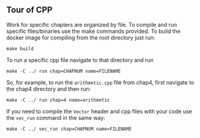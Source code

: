 ## Tour of CPP

Work for specific chapters are organized by file. To compile and run specific files/binaries use
the make commands provided. To build the docker image for compiling from the root directory just run:
```
make build
```
To run a specific cpp file navigate to that directory and run 
```
make -C ../ run chap=CHAPNUM name=FILENAME
```

So, for example, to run the `arithmetic.cpp` file from chap4, first navigate to the chap4 directory
and then run:
```
make -C ../ run chap=4 name=arithmetic
```

If you need to compile the `Vector` header and cpp files with your code use the `vec_run` command in the
same way:
```
make -C ../ vec_run chap=CHAPNUM name=FILENAME
```
